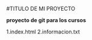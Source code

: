 #TITULO DE MI PROYECTO

**proyecto de git para los cursos**

[//]:# ( Es un comentario listas enumeradas)
1.index.html
2.informacion.txt